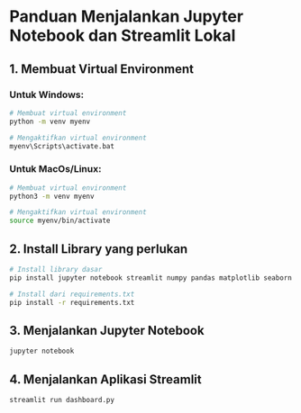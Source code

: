 # Panduan Menjalankan Jupyter Notebook dan Streamlit Lokal

## 1. Membuat Virtual Environment

### Untuk Windows:
```bash
# Membuat virtual environment
python -m venv myenv

# Mengaktifkan virtual environment
myenv\Scripts\activate.bat
```

### Untuk MacOs/Linux:
```bash
# Membuat virtual environment
python3 -m venv myenv

# Mengaktifkan virtual environment
source myenv/bin/activate
```

## 2. Install Library yang perlukan

```bash
# Install library dasar
pip install jupyter notebook streamlit numpy pandas matplotlib seaborn

# Install dari requirements.txt
pip install -r requirements.txt
```

## 3. Menjalankan Jupyter Notebook
```bash
jupyter notebook
```

## 4. Menjalankan Aplikasi Streamlit
```bash
streamlit run dashboard.py
```

